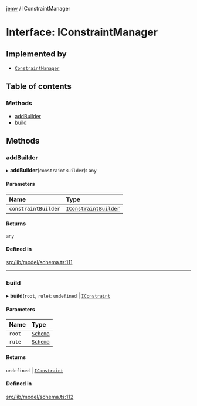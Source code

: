 [jemv](../README.md) / IConstraintManager

# Interface: IConstraintManager

## Implemented by

- [`ConstraintManager`](../classes/ConstraintManager.md)

## Table of contents

### Methods

- [addBuilder](IConstraintManager.md#addbuilder)
- [build](IConstraintManager.md#build)

## Methods

### addBuilder

▸ **addBuilder**(`constraintBuilder`): `any`

#### Parameters

| Name | Type |
| :------ | :------ |
| `constraintBuilder` | [`IConstraintBuilder`](IConstraintBuilder.md) |

#### Returns

`any`

#### Defined in

[src/lib/model/schema.ts:111](https://github.com/data7expressions/jemv/blob/8fc7e43bbe8003ed3c89190ec9032f686bac5421/src/lib/model/schema.ts#L111)

___

### build

▸ **build**(`root`, `rule`): `undefined` \| [`IConstraint`](IConstraint.md)

#### Parameters

| Name | Type |
| :------ | :------ |
| `root` | [`Schema`](Schema.md) |
| `rule` | [`Schema`](Schema.md) |

#### Returns

`undefined` \| [`IConstraint`](IConstraint.md)

#### Defined in

[src/lib/model/schema.ts:112](https://github.com/data7expressions/jemv/blob/8fc7e43bbe8003ed3c89190ec9032f686bac5421/src/lib/model/schema.ts#L112)
